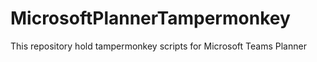 # MicrosoftPlannerTampermonkey
This repository hold tampermonkey scripts for Microsoft Teams Planner
